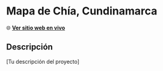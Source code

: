# Mapa de Chía, Cundinamarca

🌐 **[Ver sitio web en vivo](https://pepegamboa.github.io/mapa-chia-cundinamarca/)**

## Descripción
[Tu descripción del proyecto]
